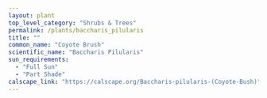 ```yaml
---
layout: plant                                                              
top_level_category: "Shrubs & Trees"
permalink: /plants/baccharis_pilularis
title: ""
common_name: "Coyote Brush"
scientific_name: "Baccharis Pilularis"
sun_requirements:
  - "Full Sun"
  - "Part Shade"
calscape_link: "https://calscape.org/Baccharis-pilularis-(Coyote-Bush)"
---
```


